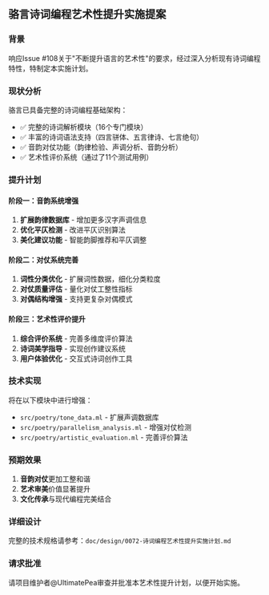 ## 骆言诗词编程艺术性提升实施提案

### 背景
响应Issue #108关于"不断提升语言的艺术性"的要求，经过深入分析现有诗词编程特性，特制定本实施计划。

### 现状分析
骆言已具备完整的诗词编程基础架构：
- ✅ 完整的诗词解析模块（16个专门模块）
- ✅ 丰富的诗词语法支持（四言骈体、五言律诗、七言绝句）
- ✅ 音韵对仗功能（韵律检验、声调分析、音韵分析）
- ✅ 艺术性评价系统（通过了11个测试用例）

### 提升计划

#### 阶段一：音韵系统增强
1. **扩展韵律数据库** - 增加更多汉字声调信息
2. **优化平仄检测** - 改进平仄识别算法
3. **美化建议功能** - 智能韵脚推荐和平仄调整

#### 阶段二：对仗系统完善
1. **词性分类优化** - 扩展词性数据，细化分类粒度
2. **对仗质量评估** - 量化对仗工整性指标
3. **对偶结构增强** - 支持更复杂对偶模式

#### 阶段三：艺术性评价提升
1. **综合评价系统** - 完善多维度评价算法
2. **诗词美学指导** - 实现创作建议系统
3. **用户体验优化** - 交互式诗词创作工具

### 技术实现
将在以下模块中进行增强：
- `src/poetry/tone_data.ml` - 扩展声调数据库
- `src/poetry/parallelism_analysis.ml` - 增强对仗检测
- `src/poetry/artistic_evaluation.ml` - 完善评价算法

### 预期效果
1. **音韵对仗**更加工整和谐
2. **艺术审美**价值显著提升
3. **文化传承**与现代编程完美结合

### 详细设计
完整的技术规格请参考：`doc/design/0072-诗词编程艺术性提升实施计划.md`

### 请求批准
请项目维护者@UltimatePea审查并批准本艺术性提升计划，以便开始实施。